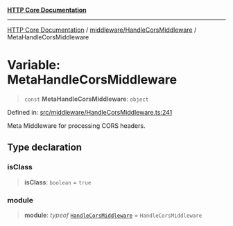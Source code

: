 [**HTTP Core Documentation**](../../../README.md)

***

[HTTP Core Documentation](../../../README.md) / [middleware/HandleCorsMiddleware](../README.md) / MetaHandleCorsMiddleware

# Variable: MetaHandleCorsMiddleware

> `const` **MetaHandleCorsMiddleware**: `object`

Defined in: [src/middleware/HandleCorsMiddleware.ts:241](https://github.com/stonemjs/http-core/blob/0d369869add0f1630e9b5b2cd1421e57ee8d3865/src/middleware/HandleCorsMiddleware.ts#L241)

Meta Middleware for processing CORS headers.

## Type declaration

### isClass

> **isClass**: `boolean` = `true`

### module

> **module**: *typeof* [`HandleCorsMiddleware`](../classes/HandleCorsMiddleware.md) = `HandleCorsMiddleware`

